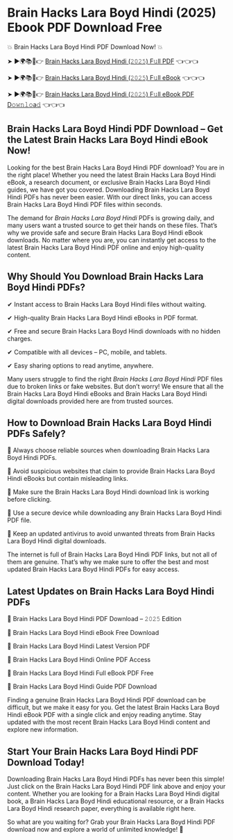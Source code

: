# Brain Hacks Lara Boyd Hindi (2025) Ebook PDF Download Free

💥 Brain Hacks Lara Boyd Hindi PDF Download Now! 💥

➤ ►🌍📚📱👉 [Brain Hacks Lara Boyd Hindi (𝟸𝟶𝟸𝟻) F𝚞ll PDF](https://getpdf.xyz/brain-hacks-lara-boyd-hindi) 👈👈👈


➤ ►🌍📚📱👉 [Brain Hacks Lara Boyd Hindi (𝟸𝟶𝟸𝟻) F𝚞ll eBook](https://getpdf.xyz/brain-hacks-lara-boyd-hindi) 👈👈👈


➤ ►🌍📚📱👉 [Brain Hacks Lara Boyd Hindi (𝟸𝟶𝟸𝟻) F𝚞ll eBook PDF D𝚘𝚠𝚗𝚕𝚘a𝚍](https://getpdf.xyz/brain-hacks-lara-boyd-hindi) 👈👈👈


## Brain Hacks Lara Boyd Hindi PDF Download – Get the Latest Brain Hacks Lara Boyd Hindi eBook Now!

Looking for the best Brain Hacks Lara Boyd Hindi PDF download? You are in the right place! Whether you need the latest Brain Hacks Lara Boyd Hindi eBook, a research document, or exclusive Brain Hacks Lara Boyd Hindi guides, we have got you covered. Downloading Brain Hacks Lara Boyd Hindi PDFs has never been easier. With our direct links, you can access Brain Hacks Lara Boyd Hindi PDF files within seconds.

The demand for *Brain Hacks Lara Boyd Hindi* PDFs is growing daily, and many users want a trusted source to get their hands on these files. That’s why we provide safe and secure Brain Hacks Lara Boyd Hindi eBook downloads. No matter where you are, you can instantly get access to the latest Brain Hacks Lara Boyd Hindi PDF online and enjoy high-quality content.

## Why Should You Download Brain Hacks Lara Boyd Hindi PDFs?

✔ Instant access to Brain Hacks Lara Boyd Hindi files without waiting.

✔ High-quality Brain Hacks Lara Boyd Hindi eBooks in PDF format.

✔ Free and secure Brain Hacks Lara Boyd Hindi downloads with no hidden charges.

✔ Compatible with all devices – PC, mobile, and tablets.

✔ Easy sharing options to read anytime, anywhere.

Many users struggle to find the right *Brain Hacks Lara Boyd Hindi* PDF files due to broken links or fake websites. But don’t worry! We ensure that all the Brain Hacks Lara Boyd Hindi eBooks and Brain Hacks Lara Boyd Hindi digital downloads provided here are from trusted sources.

## How to Download Brain Hacks Lara Boyd Hindi PDFs Safely?

📌 Always choose reliable sources when downloading Brain Hacks Lara Boyd Hindi PDFs.

📌 Avoid suspicious websites that claim to provide Brain Hacks Lara Boyd Hindi eBooks but contain misleading links.

📌 Make sure the Brain Hacks Lara Boyd Hindi download link is working before clicking.

📌 Use a secure device while downloading any Brain Hacks Lara Boyd Hindi PDF file.

📌 Keep an updated antivirus to avoid unwanted threats from Brain Hacks Lara Boyd Hindi digital downloads.

The internet is full of Brain Hacks Lara Boyd Hindi PDF links, but not all of them are genuine. That’s why we make sure to offer the best and most updated Brain Hacks Lara Boyd Hindi PDFs for easy access.

## Latest Updates on Brain Hacks Lara Boyd Hindi PDFs

🔹 Brain Hacks Lara Boyd Hindi PDF Download – 𝟸𝟶𝟸𝟻 Edition

🔹 Brain Hacks Lara Boyd Hindi eBook Free Download

🔹 Brain Hacks Lara Boyd Hindi Latest Version PDF

🔹 Brain Hacks Lara Boyd Hindi Online PDF Access

🔹 Brain Hacks Lara Boyd Hindi Full eBook PDF Free

🔹 Brain Hacks Lara Boyd Hindi Guide PDF Download

Finding a genuine Brain Hacks Lara Boyd Hindi PDF download can be difficult, but we make it easy for you. Get the latest Brain Hacks Lara Boyd Hindi eBook PDF with a single click and enjoy reading anytime. Stay updated with the most recent Brain Hacks Lara Boyd Hindi content and explore new information.

## Start Your Brain Hacks Lara Boyd Hindi PDF Download Today!

Downloading Brain Hacks Lara Boyd Hindi PDFs has never been this simple! Just click on the Brain Hacks Lara Boyd Hindi PDF link above and enjoy your content. Whether you are looking for a Brain Hacks Lara Boyd Hindi digital book, a Brain Hacks Lara Boyd Hindi educational resource, or a Brain Hacks Lara Boyd Hindi research paper, everything is available right here.

So what are you waiting for? Grab your Brain Hacks Lara Boyd Hindi PDF download now and explore a world of unlimited knowledge! 🚀